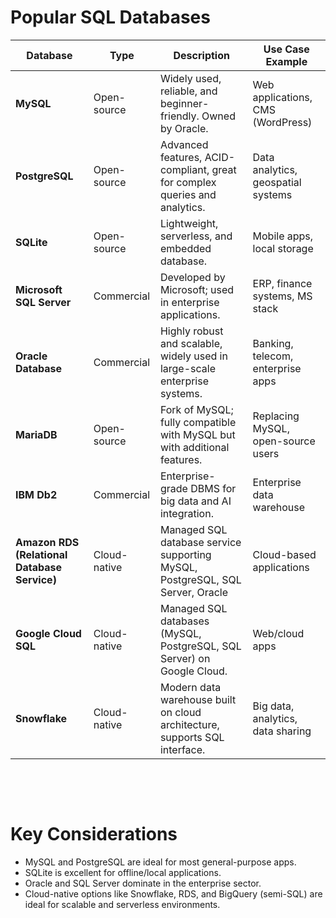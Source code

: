 # Popular SQL Databases

| Database                                     | Type         | Description                                                                   | Use Case Example                   |
| -------------------------------------------- | ------------ | ----------------------------------------------------------------------------- | ---------------------------------- |
| **MySQL**                                    | Open-source  | Widely used, reliable, and beginner-friendly. Owned by Oracle.                | Web applications, CMS (WordPress)  |
| **PostgreSQL**                               | Open-source  | Advanced features, ACID-compliant, great for complex queries and analytics.   | Data analytics, geospatial systems |
| **SQLite**                                   | Open-source  | Lightweight, serverless, and embedded database.                               | Mobile apps, local storage         |
| **Microsoft SQL Server**                     | Commercial   | Developed by Microsoft; used in enterprise applications.                      | ERP, finance systems, MS stack     |
| **Oracle Database**                          | Commercial   | Highly robust and scalable, widely used in large-scale enterprise systems.    | Banking, telecom, enterprise apps  |
| **MariaDB**                                  | Open-source  | Fork of MySQL; fully compatible with MySQL but with additional features.      | Replacing MySQL, open-source users |
| **IBM Db2**                                  | Commercial   | Enterprise-grade DBMS for big data and AI integration.                        | Enterprise data warehouse          |
| **Amazon RDS (Relational Database Service)** | Cloud-native | Managed SQL database service supporting MySQL, PostgreSQL, SQL Server, Oracle | Cloud-based applications           |
| **Google Cloud SQL**                         | Cloud-native | Managed SQL databases (MySQL, PostgreSQL, SQL Server) on Google Cloud.        | Web/cloud apps                     |
| **Snowflake**                                | Cloud-native | Modern data warehouse built on cloud architecture, supports SQL interface.    | Big data, analytics, data sharing  |

&nbsp;

&nbsp;

# Key Considerations

- MySQL and PostgreSQL are ideal for most general-purpose apps.
- SQLite is excellent for offline/local applications.
- Oracle and SQL Server dominate in the enterprise sector.
- Cloud-native options like Snowflake, RDS, and BigQuery (semi-SQL) are ideal for scalable and serverless environments.

&nbsp;

&nbsp;

&nbsp;

&nbsp;

&nbsp;

&nbsp;

&nbsp;
